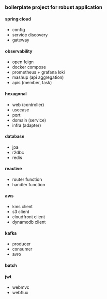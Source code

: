 ### boilerplate project for robust application

#### spring cloud
- config 
- service discovery
- gateway

#### observability
- open feign
- docker compose
- prometheus + grafana loki
- mashup (api aggregation)
- apis (member, task)

#### hexagonal
- web (controller)
- usecase
- port
- domain (service)
- infra (adapter)

#### database
- jpa
- r2dbc
- redis

#### reactive
- router function
- handler function

#### aws
- kms client
- s3 client
- cloudfront client
- dynamodb client

#### kafka
- producer
- consumer
- avro

#### batch

#### jwt
- webmvc
- webflux
